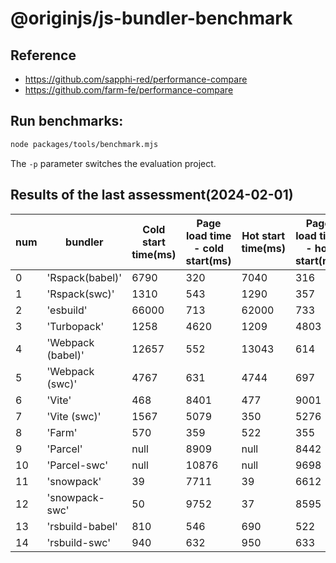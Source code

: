 # @originjs/js-bundler-benchmark

## Reference
- https://github.com/sapphi-red/performance-compare
- https://github.com/farm-fe/performance-compare

## Run benchmarks:
```bash
node packages/tools/benchmark.mjs
```
The `-p` parameter switches the evaluation project.

## Results of the last assessment(2024-02-01)

| num|      bundler      | Cold start time(ms) | Page load time - cold start(ms) | Hot start time(ms) | Page load time - hot start(ms) | HMR - root	(ms) | HMR - leaf(ms) | Build time(ms) |
|-        |-                  |-                     |-                  |-                    |-                 |-            |-            |-          |
|    0    |  'Rspack(babel)'  |         6790         |        320        |        7040         |       316        |     164     |     130     |   8378    |
|    1    |   'Rspack(swc)'   |         1310         |        543        |        1290         |       357        |     173     |     105     |   8493    |
|    2    |     'esbuild'     |        66000         |        713        |        62000        |       733        |    1103     |    3346     |  208480   |
|    3    |    'Turbopack'    |         1258         |       4620        |        1209         |       4803       |     -1      |     64      |     0     |
|    4    | 'Webpack (babel)' |        12657         |        552        |        13043        |       614        |     369     |     323     |   17339   |
|    5    |  'Webpack (swc)'  |         4767         |        631        |        4744         |       697        |     386     |     225     |   7538    |
|    6    |      'Vite'       |         468          |       8401        |         477         |       9001       |     -1      |     323     |   5202    |
|    7    |   'Vite (swc)'    |         1567         |       5079        |         350         |       5276       |     -1      |     318     |   4467    |
|    8    |      'Farm'       |         570          |        359        |         522         |       355        |     -1      |     -1      |   2356    |
|    9    |     'Parcel'      |         null         |       8909        |        null         |       8442       |     265     |     57      |   11570   |
|   10    |   'Parcel-swc'    |         null         |       10876       |        null         |       9698       |     281     |     65      |   17392   |
|   11    |    'snowpack'     |          39          |       7711        |         39          |       6612       |    3222     |    2826     |   11776   |
|   12    |  'snowpack-swc'   |          50          |       9752        |         37          |       8595       |    2727     |    2357     |   14612   |
|   13    |  'rsbuild-babel'  |         810          |        546        |         690         |       522        |    1108     |     330     |   2234    |
|   14    |   'rsbuild-swc'   |         940          |        632        |         950         |       633        |     235     |     215     |   2607    |